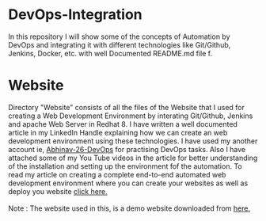 # DevOps-Integration
In this repository I will show some of the concepts of Automation by DevOps and integrating it with different technologies like Git/Github, Jenkins, Docker, etc. with well Documented README.md file f.

# Website
Directory "Website" consists of all the files of the Website that I used for creating a Web Development Environment by interating Git/Github, Jenkins and apache Web Server in Redhat 8. I have written a well documented article in my LinkedIn Handle explaining how we can create an web development environment using these technologies. I have used my another account ie, <a href="https://github.com/Abhinav-26-DevOps">Abhinav-26-DevOps</a> for practising DevOps tasks. Also I have attached some of my You Tube videos in the article for better understanding of the installation and setting up the environment fof the automation. To read my article on creating a complete end-to-end automated web development environment where you can create your websites as well as deploy you website <a href="https://www.linkedin.com/pulse/how-create-web-development-environment-integrating-gitgithub-dubey/?trackingId=Oac6FTCIQa2K09op%2FJMLvg%3D%3D">click here.</a>
<br><br>
Note : The website used in this, is a demo website downloaded from <a href="https://trendytheme.net/best-free-html-resume-templates-to-download/">here.</a>
